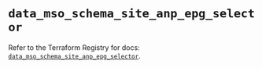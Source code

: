 # `data_mso_schema_site_anp_epg_selector`

Refer to the Terraform Registry for docs: [`data_mso_schema_site_anp_epg_selector`](https://registry.terraform.io/providers/ciscodevnet/mso/1.5.3/docs/data-sources/schema_site_anp_epg_selector).

